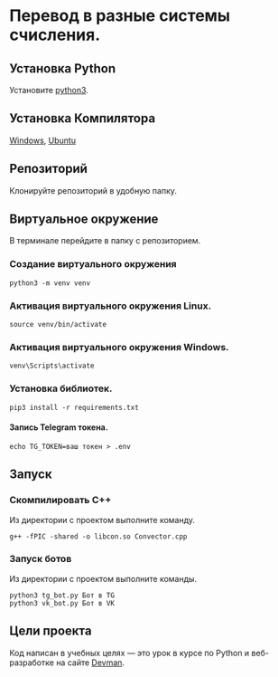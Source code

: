 # Перевод в разные системы счисления.

## Установка Python

Установите [python3](https://realpython.com/installing-python/).

## Установка Компилятора
[Windows](https://metanit.com/cpp/tutorial/1.2.php),
[Ubuntu](https://andreyex.ru/ubuntu/kak-ustanovit-g-v-ubuntu/)

## Репозиторий
Клонируйте репозиторий в удобную папку.

## Виртуальное окружение
В терминале перейдите в папку с репозиторием.

### Создание виртуального окружения
```bush 
python3 -m venv venv
```

### Активация виртуального окружения Linux.

```bush
source venv/bin/activate
```

### Активация виртуального окружения Windows.

```bush
venv\Scripts\activate
```

### Установка библиотек.

```bush 
pip3 install -r requirements.txt
```

#### Запись Telegram токена.
```bush
echo TG_TOKEN=ваш токен > .env
```

## Запуск

### Скомпилировать С++

Из директории с проектом выполните команду.
```bush
g++ -fPIC -shared -o libcon.so Convector.cpp
```
### Запуск ботов
Из директории с проектом выполните команды.
```bush
python3 tg_bot.py Бот в TG
python3 vk_bot.py Бот в VK
```

## Цели проекта

Код написан в учебных целях — это урок в курсе по Python и веб-разработке на сайте [Devman](https://dvmn.org).